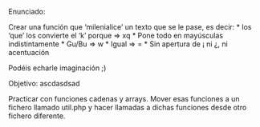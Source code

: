 Enunciado:

Crear una función que ‘milenialice’ un texto que se le pase, es decir:
    * los ‘que’ los convierte el ‘k’
    porque => xq
    * Pone todo en mayúsculas indistintamente
    * Gu/Bu => w
    * Igual => =
    * Sin apertura de ¡ ni ¿, ni acentuación

Podéis echarle imaginación ;)


Objetivo: ascdasdsad


Practicar con funciones cadenas y arrays.
Mover esas funciones a un fichero llamado util.php y hacer llamadas a dichas funciones desde otro fichero diferente.
